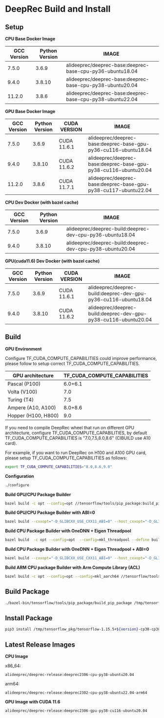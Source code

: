 # DeepRec Build and Install

## Setup

**CPU Base Docker Image**

| GCC Version | Python Version |                           IMAGE                           |
| ----------- | -------------- | --------------------------------------------------------- |
|   7.5.0     |    3.6.9       | alideeprec/deeprec-base:deeprec-base-cpu-py36-ubuntu18.04 |
|   9.4.0     |    3.8.10      | alideeprec/deeprec-base:deeprec-base-cpu-py38-ubuntu20.04 |
|   11.2.0    |    3.8.6       | alideeprec/deeprec-base:deeprec-base-cpu-py38-ubuntu22.04 |


**GPU Base Docker Image**

| GCC Version | Python Version | CUDA VERSION |                           IMAGE                                 |
| ----------- | -------------- | ------------ | --------------------------------------------------------------- |
|    7.5.0    |    3.6.9       | CUDA 11.6.1  | alideeprec/deeprec-base:deeprec-base-gpu-py36-cu116-ubuntu18.04 |
|    9.4.0    |    3.8.10      | CUDA 11.6.2  | alideeprec/deeprec-base:deeprec-base-gpu-py38-cu116-ubuntu20.04 |
|    11.2.0   |    3.8.6       | CUDA 11.7.1  | alideeprec/deeprec-base:deeprec-base-gpu-py38-cu117-ubuntu22.04 |

**CPU Dev Docker (with bazel cache)**

| GCC Version | Python Version |                           IMAGE                           |
| ----------- | -------------- | --------------------------------------------------------- |
|   7.5.0     |    3.6.9       | alideeprec/deeprec-build:deeprec-dev-cpu-py36-ubuntu18.04 |
|   9.4.0     |    3.8.10      | alideeprec/deeprec-build:deeprec-dev-cpu-py38-ubuntu20.04 |


**GPU(cuda11.6) Dev Docker (with bazel cache)**

| GCC Version | Python Version | CUDA VERSION |                           IMAGE                                 |
| ----------- | -------------- | ------------ | --------------------------------------------------------------- |
|    7.5.0    |    3.6.9       | CUDA 11.6.1  | alideeprec/deeprec-build:deeprec-dev-gpu-py36-cu116-ubuntu18.04 |
|    9.4.0    |    3.8.10      | CUDA 11.6.2  | alideeprec/deeprec-build:deeprec-dev-gpu-py38-cu116-ubuntu20.04 |


## Build

**GPU Environment**

Configure TF_CUDA_COMPUTE_CAPABILITIES could improve performance, please follow to setup correct TF_CUDA_COMPUTE_CAPABILITIES.

| GPU architecture    | TF_CUDA_COMPUTE_CAPABILITIES |
| ------------------- | ---------------------------- |
| Pascal (P100)       | 6.0+6.1                      |
| Volta (V100)        | 7.0                          |
| Turing (T4)         | 7.5                          |
| Ampere (A10, A100)  | 8.0+8.6                      |
| Hopper (H100, H800) | 9.0                          |

If you need to compile DeepRec wheel that run on different GPU architecture, configure TF_CUDA_COMPUTE_CAPABILITIES, by default TF_CUDA_COMPUTE_CAPABILITIES is "7.0,7.5,8.0,8.6" (CIBUILD use A10 card).

For example, if you want to run DeepRec on H100 and A100 GPU card, please setup TF_CUDA_COMPUTE_CAPABILITIES as follows:


```bash
export TF_CUDA_COMPUTE_CAPABILITIES="8.0,8.6,9.0"
```

**Configuration**
```bash
./configure
```

**Build GPU/CPU Package Builder**

```bash
bazel build -c opt --config=opt //tensorflow/tools/pip_package:build_pip_package
```

**Build GPU/CPU Package Builder with ABI=0**

```bash
bazel build --cxxopt="-D_GLIBCXX_USE_CXX11_ABI=0" --host_cxxopt="-D_GLIBCXX_USE_CXX11_ABI=0" -c opt --config=opt //tensorflow/tools/pip_package:build_pip_package
```

**Build CPU Package Builder with OneDNN + Eigen Threadpool**

```bash
bazel build  -c opt --config=opt  --config=mkl_threadpool --define build_with_mkl_dnn_v1_only=true //tensorflow/tools/pip_package:build_pip_package
```

**Build CPU Package Builder with OneDNN + Eigen Threadpool + ABI=0**

```bash
bazel build --cxxopt="-D_GLIBCXX_USE_CXX11_ABI=0" --host_cxxopt="-D_GLIBCXX_USE_CXX11_ABI=0" -c opt --config=opt --config=mkl_threadpool --define build_with_mkl_dnn_v1_only=true //tensorflow/tools/pip_package:build_pip_package
```

**Build ARM CPU package Builder with Arm Compute Library (ACL)**

```bash
bazel build -c opt --config=opt --config=mkl_aarch64 //tensorflow/tools/pip_package:build_pip_package
```

## Build Package

```bash
./bazel-bin/tensorflow/tools/pip_package/build_pip_package /tmp/tensorflow_pkg
```

## Install Package

```bash
pip3 install /tmp/tensorflow_pkg/tensorflow-1.15.5+${version}-cp38-cp38m-linux_x86_64.whl
```

## Latest Release Images

**CPU Image**

x86_64:
```
alideeprec/deeprec-release:deeprec2306-cpu-py38-ubuntu20.04
```

arm64:
```
alideeprec/deeprec-release:deeprec2302-cpu-py38-ubuntu22.04-arm64
```

**GPU Image with CUDA 11.6**

```
alideeprec/deeprec-release:deeprec2306-gpu-py38-cu116-ubuntu20.04
```
